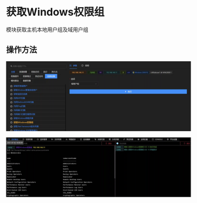 # 获取Windows权限组


模块获取主机本地用户组及域用户组

## 操作方法
![](img\Discovery_PermissionGroupsDiscovery_PowerView\1.webp)

![](img\Discovery_PermissionGroupsDiscovery_PowerView\2.webp)


